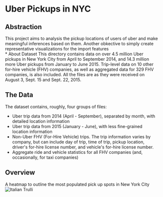 <h1> Uber Pickups in NYC </h1>

<h2>Abstraction</h2>
This project aims to analysis the pickup locations of users of uber and make meaningful inferences based on them. Another obkective to simply create representative 
visualizations for the import features
<br>
* About Dataset
This directory contains data on over 4.5 million Uber pickups in New York City from April to September 2014, and 14.3 million more Uber pickups from January to June 2015. Trip-level data on 10 other for-hire vehicle (FHV) companies, as well as aggregated data for 329 FHV companies, is also included. All the files are as they were received on August 3, Sept. 15 and Sept. 22, 2015.

<h2>The Data</h2>
The dataset contains, roughly, four groups of files:

* Uber trip data from 2014 (April - September), separated by month, with detailed location information
* Uber trip data from 2015 (January - June), with less fine-grained location information
* Non-Uber FHV (For-Hire Vehicle) trips. The trip information varies by company, but can include day of trip, time of trip, pickup location, driver's for-hire license number, and vehicle's for-hire license number.
* Aggregate ride and vehicle statistics for all FHV companies (and, occasionally, for taxi companies)

<h2>Overview</h2>
A heatmap to outline the most populated pick up spots in New York City
<img src="pic_trulli.jpg" alt="Italian Trulli">
